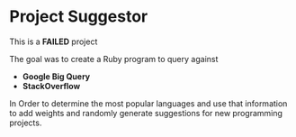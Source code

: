 Project Suggestor
==================

This is a **FAILED** project

The goal was to create a Ruby program to query against

 - **Google Big Query**
 - **StackOverflow**

In Order to determine the most popular languages and use that information to
add weights and randomly generate suggestions for new programming projects.